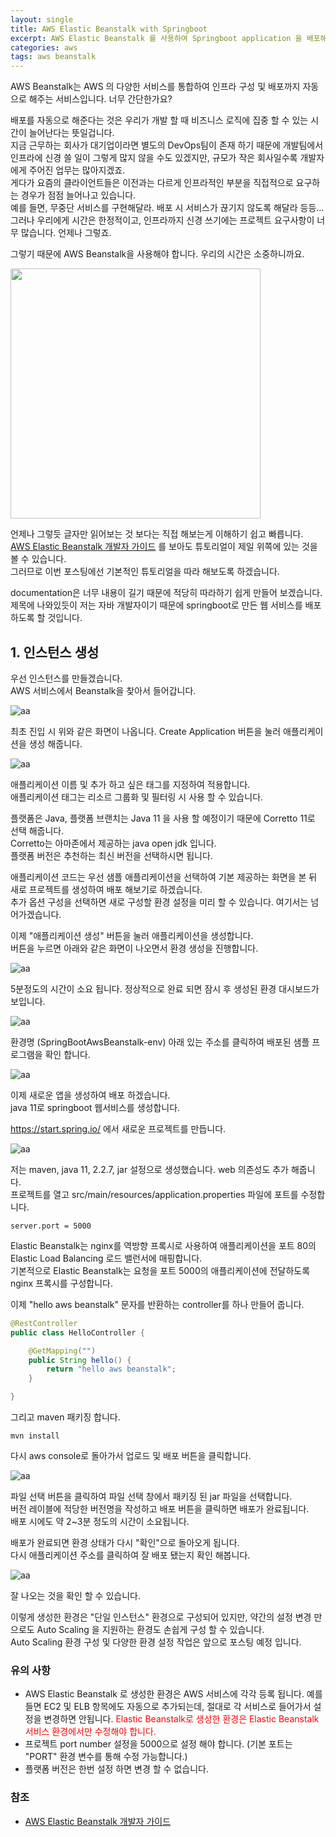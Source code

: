 ```yaml
---
layout: single
title: AWS Elastic Beanstalk with Springboot
excerpt: AWS Elastic Beanstalk 를 사용하여 Springboot application 을 배포해보자.
categories: aws
tags: aws beanstalk
---
```


AWS Beanstalk는 AWS 의 다양한 서비스를 통합하여 인프라 구성 및 배포까지 자동으로 해주는 서비스입니다. 너무 간단한가요?  

배포를 자동으로 해준다는 것은 우리가 개발 할 때 비즈니스 로직에 집중 할 수 있는 시간이 늘어난다는 뜻일겁니다.  
지금 근무하는 회사가 대기업이라면 별도의 DevOps팀이 존재 하기 때문에 개발팀에서 인프라에 신경 쓸 일이 그렇게 많지 않을 수도 있겠지만, 규모가 작은 회사일수록 개발자에게 주어진 업무는 많아지겠죠.  
게다가 요즘의 클라이언트들은 이전과는 다르게 인프라적인 부분을 직접적으로 요구하는 경우가 점점 늘어나고 있습니다.  
예를 들면, 무중단 서비스를 구현해달라. 배포 시 서비스가 끊기지 않도록 해달라 등등...  
그러나 우리에게 시간은 한정적이고, 인프라까지 신경 쓰기에는 프로젝트 요구사항이 너무 많습니다. 언제나 그렇죠.  

그렇기 때문에 AWS Beanstalk을 사용해야 합니다. 우리의 시간은 소중하니까요.  

<img src="../public/uploads/2020-05-13-aws-beanstalk/001.png" width="400"/>

언제나 그렇듯 글자만 읽어보는 것 보다는 직접 해보는게 이해하기 쉽고 빠릅니다.  
[AWS Elastic Beanstalk 개발자 가이드](https://docs.aws.amazon.com/ko_kr/elasticbeanstalk/latest/dg/Welcome.html) 를 보아도 튜토리얼이 제일 위쪽에 있는 것을 볼 수 있습니다.  
그러므로 이번 포스팅에선 기본적인 튜토리얼을 따라 해보도록 하겠습니다.

documentation은 너무 내용이 길기 때문에 적당히 따라하기 쉽게 만들어 보겠습니다.  
제목에 나와있듯이 저는 자바 개발자이기 때문에 springboot로 만든 웹 서비스를 배포하도록 할 것입니다.  

## 1. 인스턴스 생성
우선 인스턴스를 만들겠습니다.  
AWS 서비스에서 Beanstalk을 찾아서 들어갑니다.  

![aa](../public/uploads/2020-05-13-aws-beanstalk/002.png)

최초 진입 시 위와 같은 화면이 나옵니다. Create Application 버튼을 눌러 애플리케이션을 생성 해줍니다.  

![aa](../public/uploads/2020-05-13-aws-beanstalk/003.png)

애플리케이션 이름 및 추가 하고 싶은 태그를 지정하여 적용합니다.  
애플리케이션 태그는 리소르 그룹화 및 필터링 시 사용 할 수 있습니다.  

플랫폼은 Java, 플랫폼 브랜치는 Java 11 을 사용 할 예정이기 때문에 Corretto 11로 선택 해줍니다.  
Corretto는 아마존에서 제공하는 java open jdk 입니다.  
플랫폼 버전은 추천하는 최신 버전을 선택하시면 됩니다.  

애플리케이션 코드는 우선 샘플 애플리케이션을 선택하여 기본 제공하는 화면을 본 뒤 새로 프로젝트를 생성하여 배포 해보기로 하겠습니다.  
추가 옵션 구성을 선택하면 새로 구성할 환경 설정을 미리 할 수 있습니다. 여기서는 넘어가겠습니다.  

이제 "애플리케이션 생성" 버튼을 눌러 애플리케이션을 생성합니다.  
버튼을 누르면 아래와 같은 화면이 나오면서 환경 생성을 진행합니다.  

![aa](../public/uploads/2020-05-13-aws-beanstalk/004.png)

5분정도의 시간이 소요 됩니다. 정상적으로 완료 되면 잠시 후 생성된 환경 대시보드가 보입니다.  

![aa](../public/uploads/2020-05-13-aws-beanstalk/005.png)

환경명 (SpringBootAwsBeanstalk-env) 아래 있는 주소를 클릭하여 배포된 샘플 프로그램을 확인 합니다.  

![aa](../public/uploads/2020-05-13-aws-beanstalk/006.png)

이제 새로운 앱을 생성하여 배포 하겠습니다.  
java 11로 springboot 웹서비스를 생성합니다.  

https://start.spring.io/ 에서 새로운 프로젝트를 만듭니다.  

![aa](../public/uploads/2020-05-13-aws-beanstalk/007.png)

저는 maven, java 11, 2.2.7, jar 설정으로 생성했습니다. web 의존성도 추가 해줍니다.  
프로젝트를 열고 src/main/resources/application.properties 파일에 포트를 수정합니다.  

```
server.port = 5000
```

Elastic Beanstalk는 nginx를 역방향 프록시로 사용하여 애플리케이션을 포트 80의 Elastic Load Balancing 로드 밸런서에 매핑합니다.  
기본적으로 Elastic Beanstalk는 요청을 포트 5000의 애플리케이션에 전달하도록 nginx 프록시를 구성합니다.  


이제 "hello aws beanstalk" 문자를 반환하는 controller를 하나 만들어 줍니다.  
```java
@RestController
public class HelloController {

    @GetMapping("")
    public String hello() {
        return "hello aws beanstalk";
    }

}
```

그리고 maven 패키징 합니다.  

```
mvn install
```

다시 aws console로 돌아가서 업로드 및 배포 버튼을 클릭합니다.  

![aa](../public/uploads/2020-05-13-aws-beanstalk/008.png)

파일 선택 버튼을 클릭하여 파일 선택 창에서 패키징 된 jar 파일을 선택합니다.  
버전 레이블에 적당한 버전명을 작성하고 배포 버튼을 클릭하면 배포가 완료됩니다.  
배포 시에도 약 2~3분 정도의 시간이 소요됩니다.  

배포가 완료되면 환경 상태가 다시 "확인"으로 돌아오게 됩니다.  
다시 애플리케이션 주소를 클릭하여 잘 배포 됐는지 확인 해봅니다.  

![aa](../public/uploads/2020-05-13-aws-beanstalk/009.png)

잘 나오는 것을 확인 할 수 있습니다.  

이렇게 생성한 환경은 "단일 인스턴스" 환경으로 구성되어 있지만, 약간의 설정 변경 만으로도 Auto Scaling 을 지원하는 환경도 손쉽게 구성 할 수 있습니다.  
Auto Scaling 환경 구성 및 다양한 환경 설정 작업은 앞으로 포스팅 예정 입니다.  


### 유의 사항
- AWS Elastic Beanstalk 로 생성한 환경은 AWS 서비스에 각각 등록 됩니다. 예를 들면 EC2 및 ELB 항목에도 자동으로 추가되는데, 절대로 각 서비스로 들어가서 설정을 변경하면 안됩니다. <span style="color:red">Elastic Beanstalk로 생성한 환경은 Elastic Beanstalk 서비스 환경에서만 수정해야 합니다.</span>
- 프로젝트 port number 설정을 5000으로 설정 해야 합니다. (기본 포트는 "PORT" 환경 변수를 통해 수정 가능합니다.)
- 플랫폼 버전은 한번 설정 하면 변경 할 수 없습니다.


### 참조
- [AWS Elastic Beanstalk 개발자 가이드](https://docs.aws.amazon.com/ko_kr/elasticbeanstalk/latest/dg/Welcome.html)



